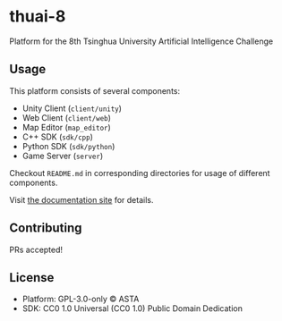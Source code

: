 # thuai-8

Platform for the 8th Tsinghua University Artificial Intelligence Challenge

## Usage

This platform consists of several components:

- Unity Client (`client/unity`)
- Web Client (`client/web`)
- Map Editor (`map_editor`)
- C++ SDK (`sdk/cpp`)
- Python SDK (`sdk/python`)
- Game Server (`server`)

Checkout `README.md` in corresponding directories for usage of different components.

Visit [the documentation site](https://thuai-8.thuasta.org) for details.

## Contributing

PRs accepted!

## License

- Platform: GPL-3.0-only © ASTA
- SDK: CC0 1.0 Universal (CC0 1.0) Public Domain Dedication